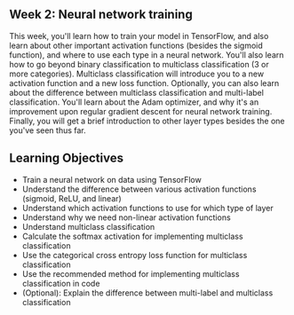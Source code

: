 ## Week 2: Neural network training

This week, you'll learn how to train your model in TensorFlow, and also learn about other important activation functions (besides the sigmoid function), and where to use each type in a neural network. You'll also learn how to go beyond binary classification to multiclass classification (3 or more categories). Multiclass classification will introduce you to a new activation function and a new loss function. Optionally, you can also learn about the difference between multiclass classification and multi-label classification. You'll learn about the Adam optimizer, and why it's an improvement upon regular gradient descent for neural network training. Finally, you will get a brief introduction to other layer types besides the one you've seen thus far.

## Learning Objectives

- Train a neural network on data using TensorFlow
- Understand the difference between various activation functions (sigmoid, ReLU, and linear)
- Understand which activation functions to use for which type of layer
- Understand why we need non-linear activation functions
- Understand multiclass classification
- Calculate the softmax activation for implementing multiclass classification
- Use the categorical cross entropy loss function for multiclass classification
- Use the recommended method for implementing multiclass classification in code
- (Optional): Explain the difference between multi-label and multiclass classification